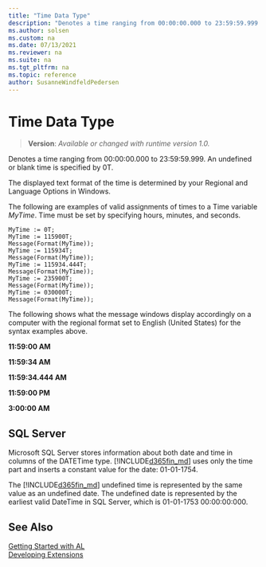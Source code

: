 ```yaml
---
title: "Time Data Type"
description: "Denotes a time ranging from 00:00:00.000 to 23:59:59.999."
ms.author: solsen
ms.custom: na
ms.date: 07/13/2021
ms.reviewer: na
ms.suite: na
ms.tgt_pltfrm: na
ms.topic: reference
author: SusanneWindfeldPedersen
---
```

[//]: # (START>DO_NOT_EDIT)
[//]: # (IMPORTANT:Do not edit any of the content between here and the END>DO_NOT_EDIT.)
[//]: # (Any modifications should be made in the .xml files in the ModernDev repo.)
# Time Data Type
> **Version**: _Available or changed with runtime version 1.0._

Denotes a time ranging from 00:00:00.000 to 23:59:59.999. An undefined or blank time is specified by 0T.




[//]: # (IMPORTANT: END>DO_NOT_EDIT)

The displayed text format of the time is determined by your Regional and Language Options in Windows.  
  
The following are examples of valid assignments of times to a Time variable *MyTime*. Time must be set by specifying hours, minutes, and seconds. 
  
```al
MyTime := 0T;  
MyTime := 115900T;  
Message(Format(MyTime));  
MyTime := 115934T;  
Message(Format(MyTime));  
MyTime := 115934.444T;  
Message(Format(MyTime));  
MyTime := 235900T;  
Message(Format(MyTime));  
MyTime := 030000T;  
Message(Format(MyTime));  
```  
  
The following shows what the message windows display accordingly on a computer with the regional format set to English (United States) for the syntax examples above.  
  
**11:59:00 AM**
  
**11:59:34 AM**
  
**11:59:34.444 AM**

**11:59:00 PM**
  
**3:00:00 AM**

## SQL Server

Microsoft SQL Server stores information about both date and time in columns of the DATETime type. [!INCLUDE[d365fin_md](../../includes/d365fin_md.md)] uses only the time part and inserts a constant value for the date: 01-01-1754.  
  
The [!INCLUDE[d365fin_md](../../includes/d365fin_md.md)] undefined time is represented by the same value as an undefined date. The undefined date is represented by the earliest valid DateTime in SQL Server, which is 01-01-1753 00:00:00:000.  
  
## See Also

[Getting Started with AL](../../devenv-get-started.md)  
[Developing Extensions](../../devenv-dev-overview.md)  